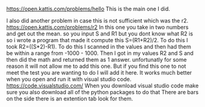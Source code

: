  https://open.kattis.com/problems/hello This is the main one I did.

I also did another problem in case this is not sufficient which was the r2. https://open.kattis.com/problems/r2 In this one you take in two numbers and get out the mean. so you input S and R1 but you dont know what R2 is so i wrote a program that made it compute this S=(R1+R2)/2. To do this I took R2=((S*2)-R1). To do this I scanned in the values and then had them be within a range from -1000 - 1000. Then I got in my values R2 and S and then did the math and returned them as 1 answer. unfortunatly for some reason it will not allow me to add this one. But if you find this one to not meet the test you are wanting to do I will add it here. It works much better when you open and run it with visual studio code. https://code.visualstudio.com/ When you download visual studio code make sure you also download all of the python packages to do that There are bars on the side there is an extention tab look for them.